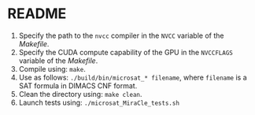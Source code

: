 # README

1. Specify the path to the `nvcc` compiler in the `NVCC` variable of the *Makefile*.
2. Specify the CUDA compute capability of the GPU in the `NVCCFLAGS` variable of the *Makefile*.
3. Compile using: `make`.
4. Use as follows: `./build/bin/microsat_* filename`, where `filename` is a SAT formula in DIMACS CNF format.
5. Clean the directory using: `make clean`.
5. Launch tests using: `./microsat_MiraCle_tests.sh`

